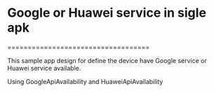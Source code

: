 # Google or Huawei service in sigle apk
===================================

This sample app design for define the device have Google service or Huawei service available.

Using GoogleApiAvailability and HuaweiApiAvailability
